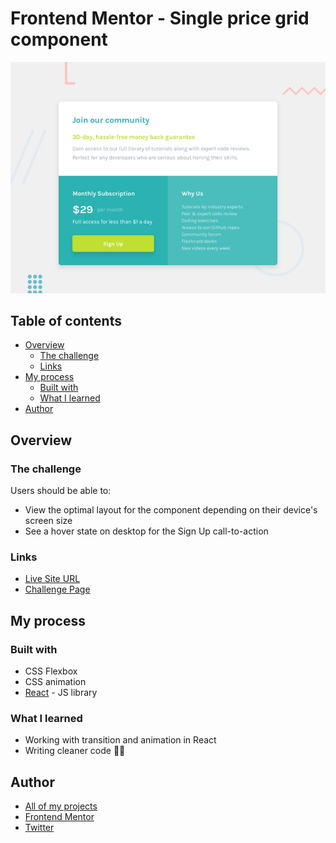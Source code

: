 # Frontend Mentor - Single price grid component

![Design preview for the Single price grid component coding challenge](./src/design/desktop-preview.jpg)

## Table of contents

- [Overview](#overview)
  - [The challenge](#the-challenge)
  - [Links](#links)
- [My process](#my-process)
  - [Built with](#built-with)
  - [What I learned](#what-i-learned)
- [Author](#author)

## Overview

### The challenge

Users should be able to:

- View the optimal layout for the component depending on their device's screen size
- See a hover state on desktop for the Sign Up call-to-action

### Links

- [Live Site URL](https://single-price-grid-component-indol-three.vercel.app/)
- [Challenge Page](https://www.frontendmentor.io/challenges/single-price-grid-component-5ce41129d0ff452fec5abbbc/hub/single-price-grid-component-sx6Vd1eNC)

## My process

### Built with

- CSS Flexbox
- CSS animation
- [React](https://reactjs.org/) - JS library

### What I learned

- Working with transition and animation in React
- Writing cleaner code 👨‍💻

## Author

- [All of my projects](https://vercel.com/dashboard/projects)
- [Frontend Mentor](https://www.frontendmentor.io/profile/Bonrey)
- [Twitter](https://www.twitter.com/Bonrey5)